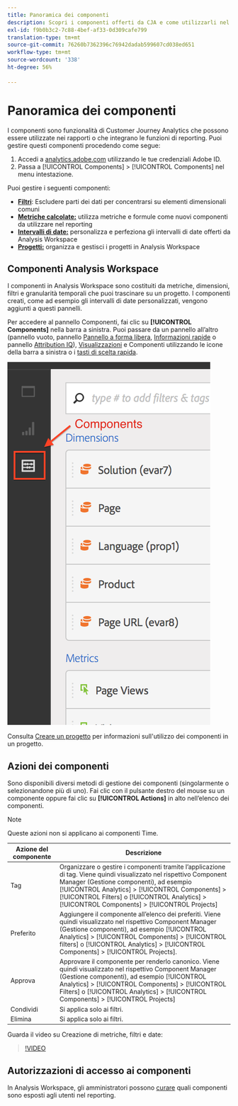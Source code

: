 ```yaml
---
title: Panoramica dei componenti
description: Scopri i componenti offerti da CJA e come utilizzarli nel reporting.
exl-id: f9b0b3c2-7c88-4bef-af33-0d309cafe799
translation-type: tm+mt
source-git-commit: 76260b7362396c76942dadab599607cd038ed651
workflow-type: tm+mt
source-wordcount: '338'
ht-degree: 56%

---
```


# Panoramica dei componenti

I componenti sono funzionalità di Customer Journey Analytics che possono essere utilizzate nei rapporti o che integrano le funzioni di reporting. Puoi gestire questi componenti procedendo come segue:

1. Accedi a [analytics.adobe.com](https://analytics.adobe.com) utilizzando le tue credenziali Adobe ID.
2. Passa a [!UICONTROL Components] > [!UICONTROL Components] nel menu intestazione.

Puoi gestire i seguenti componenti:

* [**Filtri**](filters/filters-overview.md): Escludere parti dei dati per concentrarsi su elementi dimensionali comuni
* [**Metriche calcolate:**](calc-metrics/calc-metr-overview.md) utilizza metriche e formule come nuovi componenti da utilizzare nel reporting
* [**Intervalli di date:**](date-ranges/overview.md) personalizza e perfeziona gli intervalli di date offerti da Analysis Workspace
* [**Progetti:**](/help/analysis-workspace/home.md) organizza e gestisci i progetti in Analysis Workspace

## Componenti Analysis Workspace

I componenti in Analysis Workspace sono costituiti da metriche, dimensioni, filtri e granularità temporali che puoi trascinare su un progetto. I componenti creati, come ad esempio gli intervalli di date personalizzati, vengono aggiunti a questi pannelli.

Per accedere al pannello Componenti, fai clic su **[!UICONTROL Components]** nella barra a sinistra. Puoi passare da un pannello all’altro (pannello vuoto, pannello [Pannello a forma libera](/help/analysis-workspace/visualizations/freeform-table/freeform-table.md), [Informazioni rapide](/help/analysis-workspace/c-panels/quickinsight.md) o pannello [Attribution IQ](/help/analysis-workspace/c-panels/attribution.md)), [Visualizzazioni](/help/analysis-workspace/visualizations/freeform-analysis-visualizations.md) e Componenti utilizzando le icone della barra a sinistra o i [tasti di scelta rapida](/help/analysis-workspace/build-workspace-project/fa-shortcut-keys.md).

![](assets/components.png)

Consulta [Creare un progetto](/help/analysis-workspace/home.md) per informazioni sull&#39;utilizzo dei componenti in un progetto.

## Azioni dei componenti

Sono disponibili diversi metodi di gestione dei componenti (singolarmente o selezionandone più di uno). Fai clic con il pulsante destro del mouse su un componente oppure fai clic su **[!UICONTROL Actions]** in alto nell’elenco dei componenti.

>[!NOTE]
>
>Queste azioni non si applicano ai componenti Time.

| Azione del componente | Descrizione |
| --- | --- |
| Tag | Organizzare o gestire i componenti tramite l’applicazione di tag. Viene quindi visualizzato nel rispettivo Component Manager (Gestione componenti), ad esempio [!UICONTROL Analytics] > [!UICONTROL Components] > [!UICONTROL Filters] o [!UICONTROL Analytics] > [!UICONTROL Components] > [!UICONTROL Projects] |
| Preferito | Aggiungere il componente all’elenco dei preferiti. Viene quindi visualizzato nel rispettivo Component Manager (Gestione componenti), ad esempio [!UICONTROL Analytics] > [!UICONTROL Components] > [!UICONTROL filters] o [!UICONTROL Analytics] > [!UICONTROL Components] > [!UICONTROL Projects]. |
| Approva | Approvare il componente per renderlo canonico. Viene quindi visualizzato nel rispettivo Component Manager (Gestione componenti), ad esempio [!UICONTROL Analytics] > [!UICONTROL Components] > [!UICONTROL Filters] o [!UICONTROL Analytics] > [!UICONTROL Components] > [!UICONTROL Projects] |
| Condividi | Si applica solo ai filtri. |
| Elimina | Si applica solo ai filtri. |

Guarda il video su Creazione di metriche, filtri e date:

>[!VIDEO](https://video.tv.adobe.com/v/23979)

## Autorizzazioni di accesso ai componenti

In Analysis Workspace, gli amministratori possono [curare](/help/analysis-workspace/curate-share/curate.md) quali componenti sono esposti agli utenti nel reporting.
